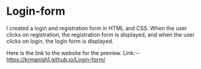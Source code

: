 # Login-form
I created a login and registration form in HTML and CSS. When the user clicks on registration, the registration form is displayed, and when the user clicks on login, the login form is displayed.

Here is the link to the website for the preview.
Link:--  https://krmanish1.github.io/Login-form/
